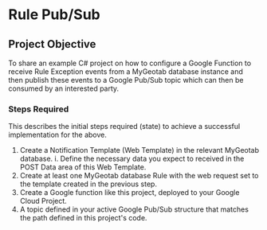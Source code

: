 # Rule Pub/Sub

## Project Objective ##
To share an example C# project on how to configure a Google Function to receive Rule Exception events from a MyGeotab database instance and then publish these events to a Google Pub/Sub topic which can then be consumed by an interested party.

### Steps Required ###
This describes the initial steps required (state) to achieve a successful implementation for the above.
1. Create a Notification Template (Web Template) in the relevant MyGeotab database.
  i. Define the necessary data you expect to received in the POST Data area of this Web Template.
2. Create at least one MyGeotab database Rule with the web request set to the template created in the previous step.
3. Create a Google function like this project, deployed to your Google Cloud Project.
4. A topic defined in your active Google Pub/Sub structure that matches the path defined in this project's code.
